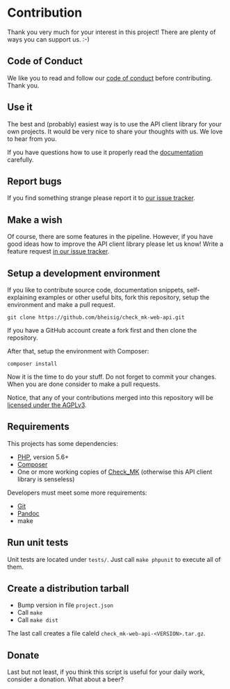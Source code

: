 #   Contribution

Thank you very much for your interest in this project! There are plenty of ways you can support us. :-)


##  Code of Conduct

We like you to read and follow our [code of conduct](CODE_OF_CONDUCT.md) before contributing. Thank you.


##  Use it

The best and (probably) easiest way is to use the API client library for your own projects. It would be very nice to share your thoughts with us. We love to hear from you.

If you have questions how to use it properly read the [documentation](Readme.md) carefully.


##  Report bugs

If you find something strange please report it to [our issue tracker](https://github.com/bheisig/check_mk-web-api/issues).


##  Make a wish

Of course, there are some features in the pipeline. However, if you have good ideas how to improve the API client library please let us know! Write a feature request [in our issue tracker](https://github.com/bheisig/check_mk-web-api/issues).


##  Setup a development environment

If you like to contribute source code, documentation snippets, self-explaining examples or other useful bits, fork this repository, setup the environment and make a pull request.

~~~ {.bash}
git clone https://github.com/bheisig/check_mk-web-api.git
~~~

If you have a GitHub account create a fork first and then clone the repository.

After that, setup the environment with Composer:

~~~ {.bash}
composer install
~~~

Now it is the time to do your stuff. Do not forget to commit your changes. When you are done consider to make a pull requests.

Notice, that any of your contributions merged into this repository will be [licensed under the AGPLv3](LICENSE).


##  Requirements

This projects has some dependencies:

*   [PHP](https://php.net/), version 5.6+
*   [Composer](https://getcomposer.org/)
*   One or more working copies of [Check_MK](https://mathias-kettner.de/check_mk.html) (otherwise this API client library is senseless)

Developers must meet some more requirements:

*   [Git](https://git-scm.com/)
*   [Pandoc](https://pandoc.org/)
*   make


##  Run unit tests

Unit tests are located under `tests/`. Just call `make phpunit` to execute all of them.


##  Create a distribution tarball

*   Bump version in file `project.json`
*   Call `make`
*   Call `make dist`

The last call creates a file caleld `check_mk-web-api-<VERSION>.tar.gz`.


##  Donate

Last but not least, if you think this script is useful for your daily work, consider a donation. What about a beer?
